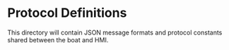 # Protocol Definitions

This directory will contain JSON message formats and protocol constants shared between the boat and HMI.
